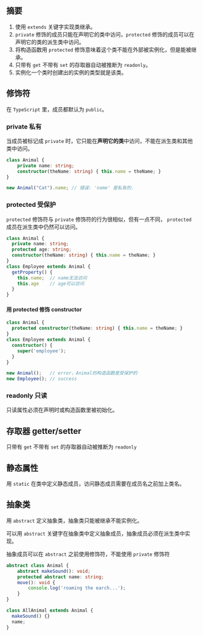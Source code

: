 ## 摘要
1. 使用 `extends` 关键字实现类继承。
2. `private` 修饰的成员只能在声明它的类中访问，`protected` 修饰的成员可以在声明它的类的派生类中访问。
3. 将构造函数用 `protected` 修饰意味着这个类不能在外部被实例化，但是能被继承。
4. 只带有 `get` 不带有 `set` 的存取器自动被推断为 `readonly`。
5. 实例化一个类时创建出的实例的类型就是该类。

## 修饰符
在 `TypeScript` 里，成员都默认为 `public`。

### private 私有
当成员被标记成 `private` 时，它只能在**声明它的类**中访问，不能在派生类和其他类中访问。

```ts
class Animal {
    private name: string;
    constructor(theName: string) { this.name = theName; }
}

new Animal("Cat").name; // 错误: 'name' 是私有的.
```

### protected 受保护
`protected` 修饰符与 `private` 修饰符的行为很相似，但有一点不同， `protected` 成员在派生类中仍然可以访问。

```ts
class Animal {
  private name: string;
  protected age: string;
  constructor(theName: string) { this.name = theName; }
}
class Employee extends Animal {
  getProperty() {
    this.name;  // name无法访问
    this.age    // age可以访问
  }
}
```

#### 用 protected 修饰 constructor
```ts
class Animal {
  protected constructor(theName: string) { this.name = theName; }
}
class Employee extends Animal {
  constructor() {
    super('employee');
  }
}

new Animal();   // error，Animal的构造函数是受保护的
new Employee(); // success
```

### readonly 只读
只读属性必须在声明时或构造函数里被初始化。

## 存取器 getter/setter
只带有 `get` 不带有 `set` 的存取器自动被推断为 `readonly`

## 静态属性
用 `static` 在类中定义静态成员，访问静态成员需要在成员名之前加上类名。

## 抽象类
用 `abstract` 定义抽象类，抽象类只能被继承不能实例化。

可以用 `abstract` 关键字在抽象类中定义抽象成员，抽象成员必须在派生类中实现。

抽象成员可以在 `abstract` 之前使用修饰符，不能使用 `private` 修饰符
```ts
abstract class Animal {
    abstract makeSound(): void;
    protected abstract name: string;
    move(): void {
        console.log('roaming the earch...');
    }
}

class AllAnimal extends Animal {
  makeSound() {}
  name;
}
```